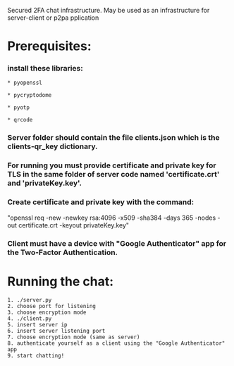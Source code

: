 
Secured 2FA chat infrastructure.
May be used as an infrastructure for server-client or p2pa pplication

# Prerequisites:

### install these libraries:

    * pyopenssl

    * pycryptodome

    * pyotp

    * qrcode

### Server folder should contain the file clients.json which is the clients-qr_key dictionary.

### For running you must provide certificate and private key for TLS in the same folder of server code named 'certificate.crt' and 'privateKey.key'.

### Create certificate and private key with the command:
"openssl req -new -newkey rsa:4096 -x509 -sha384 -days 365 -nodes -out certificate.crt -keyout privateKey.key"

### Client must have a device with "Google Authenticator" app for the Two-Factor Authentication.

# Running the chat:
    1. ./server.py
    2. choose port for listening
    3. choose encryption mode
    4. ./client.py
    5. insert server ip
    6. insert server listening port
    7. choose encryption mode (same as server)
    8. authenticate yourself as a client using the "Google Authenticator" app
    9. start chatting!




